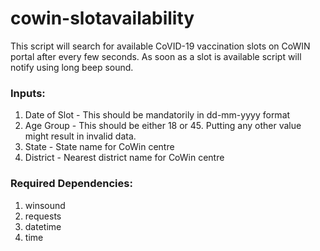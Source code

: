 # cowin-slotavailability

This script will search for available CoVID-19 vaccination slots on CoWIN portal after every few seconds. As soon as a slot is available script will notify using long beep sound.


### Inputs:
1. Date of Slot - This should be mandatorily in dd-mm-yyyy format
2. Age Group - This should be either 18 or 45. Putting any other value might result in invalid data.
3. State - State name for CoWin centre
4. District - Nearest district name for CoWin centre


### Required Dependencies:
1. winsound
2. requests
3. datetime
4. time
